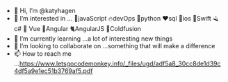 - 👋 Hi, I’m @katyhagen
- 👀 I’m interested in ...
         🚀javaScript
         🔥devOps
          🐍python
          ❤️sql 
          🍏ios
          🐌Swift
          🪒c#
          🌇 Vue
          🤝Angular
          🐈AngularJS
          🧟Coldfusion
- 🌱 I’m currently learning ...a lot of interesting new things
- 💞️ I’m looking to collaborate on ...something that will make a difference
- 📫 How to reach me ...https://www.letsgocodemonkey.info/_files/ugd/adf5a8_30cc8de1d39c4df5a9e1ec51b3769af5.pdf

<!---
katyhagen/katyhagen is a ✨ special ✨ repository because its `README.md` (this file) appears on your GitHub profile.
You can click the Preview link to take a look at your changes.
--->
